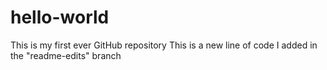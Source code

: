 # hello-world
This is my first ever GitHub repository
This is a new line of code I added in the "readme-edits" branch
